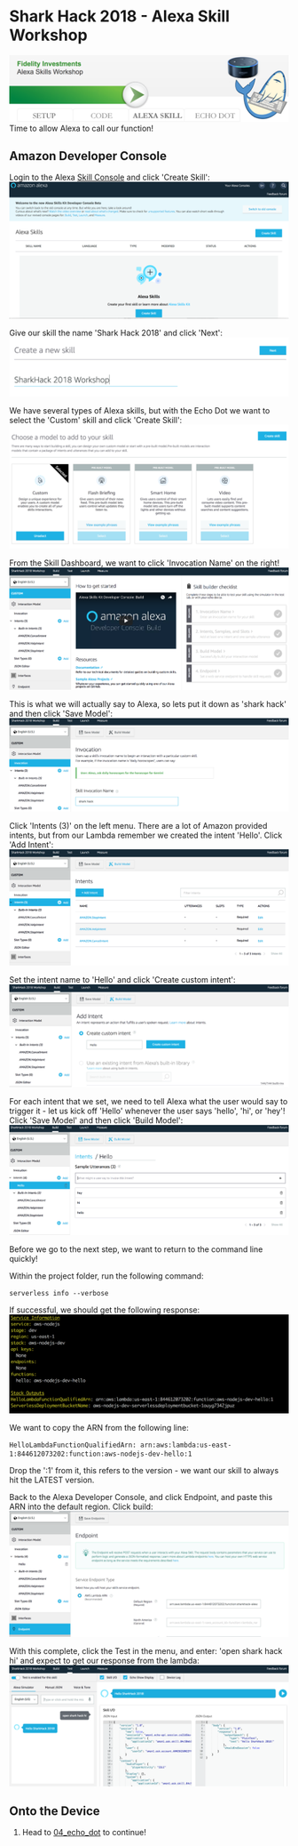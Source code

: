 # Shark Hack 2018 - Alexa Skill Workshop
![Alexa Skill](../../../images/SharkHack%202018%20Alexa%20Workshop%20Banner%20-%20Alexa%20Skill.png)
Time to allow Alexa to call our function!

## Amazon Developer Console

Login to the Alexa [Skill Console](https://developer.amazon.com/alexa/console/ask) and click 'Create Skill':
![Alexa Developer Landing Page](../../../images/Alexa%20Console%20-%2001%20-%20Landing.png)

Give our skill the name 'Shark Hack 2018' and click 'Next':
![Alexa Developer New Skill](../../../images/Alexa%20Console%20-%2002%20-%20New%20Skill.png)

We have several types of Alexa skills, but with the Echo Dot we want to select the 'Custom' skill and click 'Create Skill':
![Alexa Developer Custom Skill](../../../images/Alexa%20Console%20-%2003%20-%20Custom%20Skill.png)

From the Skill Dashboard, we want to click 'Invocation Name' on the right!
![Alexa Developer Skill Dashboard](../../../images/Alexa%20Console%20-%2004%20-%20Skill%20Dashboard.png)

This is what we will actually say to Alexa, so lets put it down as 'shark hack' and then click 'Save Model':
![Alexa Developer Invocation](../../../images/Alexa%20Console%20-%2005%20-%20Invocation.png)

Click 'Intents (3)' on the left menu. There are a lot of Amazon provided intents, but from our Lambda remember we created the intent 'Hello'. Click 'Add Intent':
![Alexa Developer Intent List](../../../images/Alexa%20Console%20-%2006%20-%20Intent%20List.png)

Set the intent name to 'Hello' and click 'Create custom intent':
![Alexa Developer Custom Intent](../../../images/Alexa%20Console%20-%2007%20-%20Custom%20Intent.png)

For each intent that we set, we need to tell Alexa what the user would say to trigger it - let us kick off 'Hello' whenever the user says 'hello', 'hi', or 'hey'! Click 'Save Model' and then click 'Build Model':
![Alexa Developer Intent Utterences](../../../images/Alexa%20Console%20-%2008%20-%20Intent%20Utterances.png)

Before we go to the next step, we want to return to the command line quickly!

Within the project folder, run the following command:
```
serverless info --verbose
```

If successful, we should get the following response:
![Alexa Developer Serverless Lambda ARN](../../../images/Alexa%20Console%20-%2009%20-%20Serverless%20Lambda%20ARN.png)

We want to copy the ARN from the following line:
```
HelloLambdaFunctionQualifiedArn: arn:aws:lambda:us-east-1:844612073202:function:aws-nodejs-dev-hello:1
```

Drop the ':1' from it, this refers to the version - we want our skill to always hit the LATEST version.

Back to the Alexa Developer Console, and click Endpoint, and paste this ARN into the default region. Click build:
![Alexa Developer Endpoint](../../../images/Alexa%20Console%20-%2010%20-%20Endpoint.png)

With this complete, click the Test in the menu, and enter: 'open shark hack hi' and expect to get our response from the lambda:
![Alexa Developer Test](../../../images/Alexa%20Console%20-%2011%20-%20Test.png)

## Onto the Device
1. Head to [04_echo_dot](../04_echo_dot) to continue!
